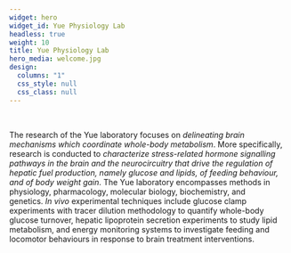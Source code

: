 ```yaml
---
widget: hero
widget_id: Yue Physiology Lab
headless: true
weight: 10
title: Yue Physiology Lab
hero_media: welcome.jpg
design:
  columns: "1"
  css_style: null
  css_class: null
---
```

<br>

The research of the Yue laboratory focuses on *delineating brain mechanisms which coordinate whole-body metabolism*. More specifically, research is conducted to *characterize stress-related hormone signalling pathways in the brain and the neurocircuitry that drive the regulation of hepatic fuel production, namely glucose and lipids, of feeding behaviour, and of body weight gain*. The Yue laboratory encompasses methods in physiology, pharmacology, molecular biology, biochemistry, and genetics. *In vivo* experimental techniques include glucose clamp experiments with tracer dilution methodology to quantify whole-body glucose turnover, hepatic lipoprotein secretion experiments to study lipid metabolism, and energy monitoring systems to investigate feeding and locomotor behaviours in response to brain treatment interventions.